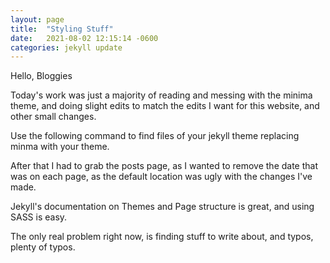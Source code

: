 ```yaml
---
layout: page
title:  "Styling Stuff"
date:   2021-08-02 12:15:14 -0600
categories: jekyll update
---
```

Hello, Bloggies


Today's work was just a majority of reading and messing with the minima theme, and doing slight edits to match the edits I want for this website, and other small changes.
 
Use the following command to find files of your jekyll theme replacing minma with your theme.
 
 
After that I had to grab the posts page, as I wanted to remove the date that was on each page, as the default location was ugly with the changes I've made.
 
Jekyll's documentation on Themes and Page structure is great, and using SASS is easy.

The only real problem right now, is finding stuff to write about, and typos, plenty of typos.